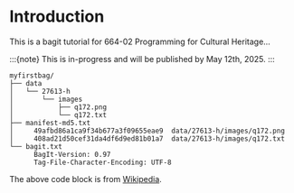 # Introduction

This is a bagit tutorial for 664-02 Programming for Cultural Heritage...

:::{note}
This is in-progress and will be published by May 12th, 2025.
:::

```text
myfirstbag/
├── data
│   └── 27613-h
│       └── images
│           ├── q172.png
│           └── q172.txt
├── manifest-md5.txt
│     49afbd86a1ca9f34b677a3f09655eae9  data/27613-h/images/q172.png  
│     408ad21d50cef31da4df6d9ed81b01a7  data/27613-h/images/q172.txt
└── bagit.txt
      BagIt-Version: 0.97  
      Tag-File-Character-Encoding: UTF-8
```
The above code block is from [Wikipedia](https://en.wikipedia.org/wiki/BagIt).